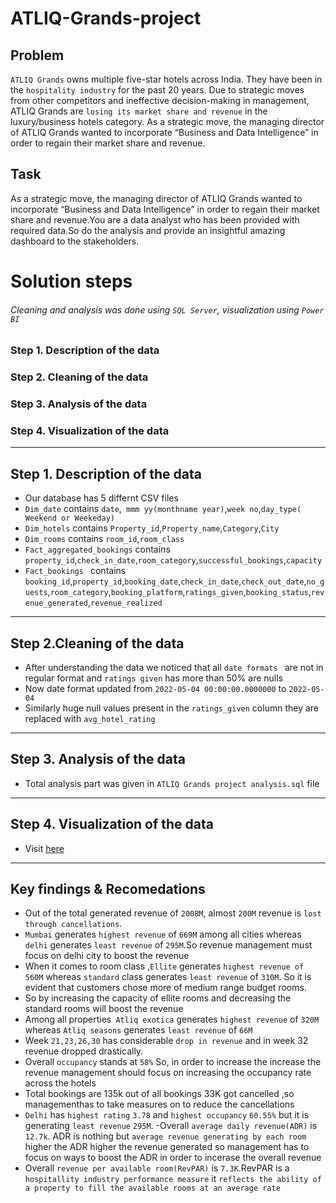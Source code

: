 # ATLIQ-Grands-project

## Problem

 `ATLIQ Grands` owns multiple five-star hotels across India. They have been in the `hospitality industry` for the past 20 years. Due to strategic moves from other competitors and ineffective decision-making in management,  ATLIQ Grands are `losing its market share and revenue` in the luxury/business hotels category. As a strategic move, the managing director of  ATLIQ Grands wanted to incorporate “Business and Data Intelligence” in order to regain their market share and revenue.
 
 ## Task
 As a strategic move, the managing director of  ATLIQ Grands wanted to incorporate “Business and Data Intelligence” in order to regain their market share and revenue.You are a data analyst who has been provided with required data.So do the analysis and provide an insightful amazing dashboard to the stakeholders.

 # Solution steps
 ###### Cleaning and analysis was done using `SQL Server`, visualization using `Power BI`  
 ### Step 1. Description of the data
 ### Step 2. Cleaning of the data
 ### Step 3. Analysis of the data
 ### Step 4. Visualization of the data 

 -----------
 
 ## Step 1. Description of the data
 
- Our database  has 5 differnt  CSV files
- `Dim_date` contains `date`,` mmm yy(monthname year)`,`week no`,`day_type( Weekend or Weekeday)`
-  `Dim_hotels` contains `Property_id`,`Property_name`,`Category`,`City`
-  `Dim_rooms` contains `room_id`,`room_class`
-  `Fact_aggregated_bookings` contains `property_id`,`check_in_date`,`room_category`,`successful_bookings`,`capacity`
- `Fact_bookings ` contains `booking_id`,`property_id`,`booking_date`,`check_in_date`,`check_out_date`,`no_guests`,`room_category`,`booking_platform`,`ratings_given`,`booking_status`,`revenue_generated`,`revenue_realized`
 --------------
 ## Step 2.Cleaning of the data
 
 - After understanding the data we noticed that all `date formats ` are not in regular format and `ratings given` has more than 50% are nulls
 - Now date format updated from `2022-05-04 00:00:00.0000000` to `2022-05-04`
 - Similarly huge null values present in the `ratings_given` column they are replaced with `avg_hotel_rating` 
 -------------
 
  ## Step 3. Analysis of the data
  
  - Total analysis part was given in `ATLIQ Grands project analysis.sql` file
   --------------
 
 ## Step 4. Visualization of the data
 
 - Visit [here](https://app.powerbi.com/links/007fPQ3R2D?ctid=0c167956-3359-4be3-b187-477bb0785442&pbi_source=linkShare)
  --------------
  
  
  
  
## Key findings & Recomedations

- Out of the total generated revenue of `2008M`, almost `200M` revenue is `lost through cancellations`.
- `Mumbai` generates `highest revenue` of `669M` among all cities whereas `delhi` generates `least revenue` of `295M`.So revenue management must focus on delhi city to boost the revenue
- When it comes to room class ,`Ellite` generates `highest revenue of 560M` whereas `standard` class generates `least revenue` of `310M`. So it is evident that customers chose more of medium range budget rooms.
- So by increasing the capacity of ellite rooms and decreasing the standard rooms will boost the revenue
- Among all properties` Atliq exotica`  generates `highest revenue` of `320M `whereas `Atliq seasons` generates `least revenue` of `66M`
- Week `21,23,26,30` has considerable `drop in revenue`  and in week 32 revenue dropped drastically.
- Overall `occupancy` stands at `58%` So, in order to increase the increase the revenue management should focus on increasing the occupancy rate across the hotels
- Total bookings are 135k out of all bookings 33K got cancelled ,so managementhas to take measures on to reduce the cancellations
- `Delhi` has `highest rating` `3.78` and `highest occupancy` `60.55%` but it is generating `least revenue` `295M`. 
-Overall `average daily revenue(ADR)` is `12.7k`. ADR is nothing but `average revenue generating by each room` higher the ADR higher the revenue generated so management has to focus on ways to boost the ADR in order to incerase the overall revenue
- Overall `revenue per available room(RevPAR)` is `7.3K`.RevPAR is a `hospitallity industry performance measure` it `reflects the ability of a property to fill the available rooms at an average rate `
